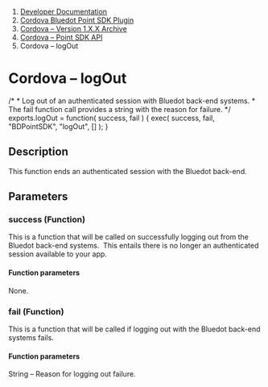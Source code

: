 1.  [Developer Documentation](https://docs.bluedot.io)
2.  [Cordova Bluedot Point SDK Plugin](https://docs.bluedot.io/cordova-bluedot-plug-in/)
3.  [Cordova – Version 1.X.X Archive](https://docs.bluedot.io/cordova-bluedot-plug-in/cordova-version-1-x-x-archive/)
4.  [Cordova – Point SDK API](https://docs.bluedot.io/cordova-bluedot-plug-in/cordova-version-1-x-x-archive/cordova-point-sdk-api/)
5.  Cordova – logOut

Cordova – logOut
================

/\*
 \*  Log out of an authenticated session with Bluedot back-end systems.
 \*  The fail function call provides a string with the reason for failure.
 \*/
exports.logOut \= function( success, fail )
{
    exec( success, fail, "BDPointSDK", "logOut", \[\] );
}

Description
-----------

This function ends an authenticated session with the Bluedot back-end.

Parameters
----------

### success (Function)

This is a function that will be called on successfully logging out from the Bluedot back-end systems.  This entails there is no longer an authenticated session available to your app.

#### Function parameters

None.

### fail (Function)

This is a function that will be called if logging out with the Bluedot back-end systems fails.

#### Function parameters

String – Reason for logging out failure.